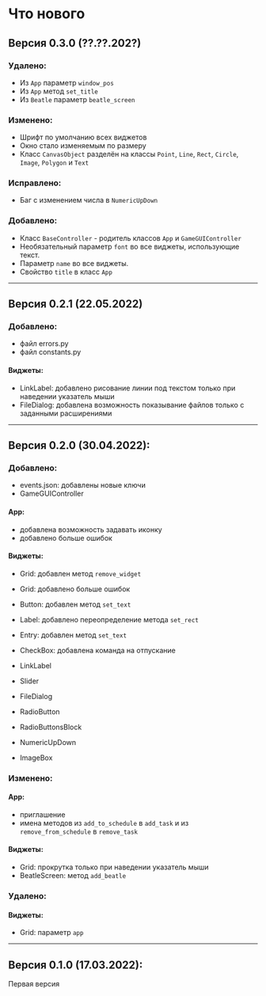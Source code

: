 # Что нового

## Версия 0.3.0 (??.??.202?)
### Удалено:
 + Из `App` параметр `window_pos`
 + Из `App` метод `set_title`
 + Из `Beatle` параметр `beatle_screen`

### Изменено:
 + Шрифт по умолчанию всех виджетов
 + Окно стало изменяемым по размеру
 + Класс `CanvasObject` разделён на классы `Point`, `Line`, `Rect`, `Circle`, `Image`, `Polygon` и `Text`

### Исправлено:
 + Баг с изменением числа в `NumericUpDown`

### Добавлено:
 + Класс `BaseController` - родитель классов `App` и `GameGUIController`
 + Необязательный параметр `font` во все виджеты, использующие текст.
 + Параметр `name` во все виджеты.
 + Свойство `title` в класс `App`

---

## Версия 0.2.1 (22.05.2022)
### Добавлено:
 + файл errors.py
 + файл constants.py

#### Виджеты:
 + LinkLabel: добавлено рисование линии под текстом только при наведении указатель мыши
 + FileDialog: добавлена возможность показывание файлов только с заданными расширениями

---

## Версия 0.2.0 (30.04.2022):
### Добавлено:
 + events.json: добавлены новые ключи
 + GameGUIController

#### App:
 + добавлена возможность задавать иконку
 + добавлено больше ошибок

#### Виджеты:
 + Grid: добавлен метод `remove_widget`
 + Grid: добавлено больше ошибок
 + Button: добавлен метод `set_text`
 + Label: добавлено переопределение метода `set_rect`
 + Entry: добавлен метод `set_text`
 + CheckBox: добавлена команда на отпускание


 + LinkLabel
 + Slider
 + FileDialog
 + RadioButton
 + RadioButtonsBlock
 + NumericUpDown
 + ImageBox

### Изменено:

#### App:
 + приглашение
 + имена методов из `add_to_schedule` в `add_task` и из `remove_from_schedule` в `remove_task`

#### Виджеты:
 + Grid: прокрутка только при наведении указатель мыши
 + BeatleScreen: метод `add_beatle`

### Удалено:
#### Виджеты:
 + Grid: параметр `app`

---

## Версия 0.1.0 (17.03.2022):
Первая версия
